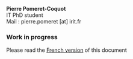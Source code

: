 **Pierre Pomeret-Coquot** <br />
IT PhD student <br />
Mail : pierre.pomeret [at] irit.fr

### Work in progress

Please read the [French version](CV_fr.md) of this document
